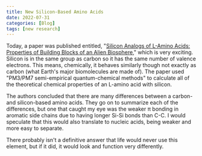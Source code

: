 ```yaml
---
title: New Silicon-Based Amino Acids
date: 2022-07-31
categories: [Blog]
tags: [new research]
---
```


Today, a paper was published entitled, "[Silicon Analogs of L-Amino Acids: Properties of Building Blocks of an Alien Biosphere](https://link.springer.com/article/10.1134/S0006350922020117)," which is very exciting. Silicon is in the same group as carbon so it has the same number of valence electrons. This means, chemically, it behaves similarly though not exactly as carbon (what Earth's major biomolecules are made of). The paper used "PM3/PM7 semi-empirical quantum-chemical methods" to calculate all of the theoretical chemical properties of an L-amino acid with silicon.

The authors concluded that there are many differences between a carbon- and silicon-based amino acids. They go on to summarize each of the differences, but one that caught my eye was the weaker π bonding in aromatic side chains due to having longer Si-Si bonds than C-C. I would speculate that this would also translate to nucleic acids, being weaker and more easy to separate.

There probably isn't a definitive answer that life would never use this element, but if it did, it would look and function very differently.